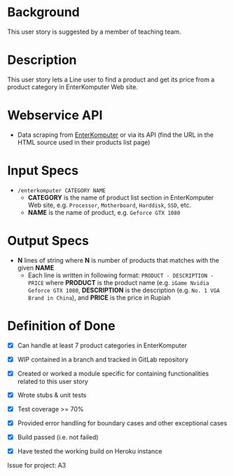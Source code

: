# Background

This user story is suggested by a member of teaching team.

# Description

This user story lets a Line user to find a product and
get its price from a product category in EnterKomputer Web site.

# Webservice API

- Data scraping from [EnterKomputer](http://enterkomputer.com/) or via its API
(find the URL in the HTML source used in their products list page)

# Input Specs

- `/enterkomputer CATEGORY NAME`
    - **CATEGORY** is the name of product list section in EnterKomputer
    Web site, e.g. `Processor`, `Motherboard`, `Harddisk`, `SSD`, etc.
    - **NAME** is the name of product, e.g. `Geforce GTX 1080`

# Output Specs

- **N** lines of string where **N** is number of products that matches
with the given **NAME**
    - Each line is written in following format: `PRODUCT - DESCRIPTION - PRICE` where
    **PRODUCT** is the product name (e.g. `iGame Nvidia Geforce GTX 1080`,
    **DESCRIPTION** is the description (e.g. `No. 1 VGA Brand in China`),
    and **PRICE** is the price in Rupiah

# Definition of Done

- [X] Can handle at least 7 product categories in EnterKomputer
- [X] WIP contained in a branch and tracked in GitLab repository
- [X] Created or worked a module specific for containing functionalities related to this user story
- [X] Wrote stubs & unit tests
- [X] Test coverage >= 70%
- [X] Provided error handling for boundary cases and other exceptional cases
- [X] Build passed (i.e. not failed)
- [X] Have tested the working build on Heroku instance




Issue for project: A3